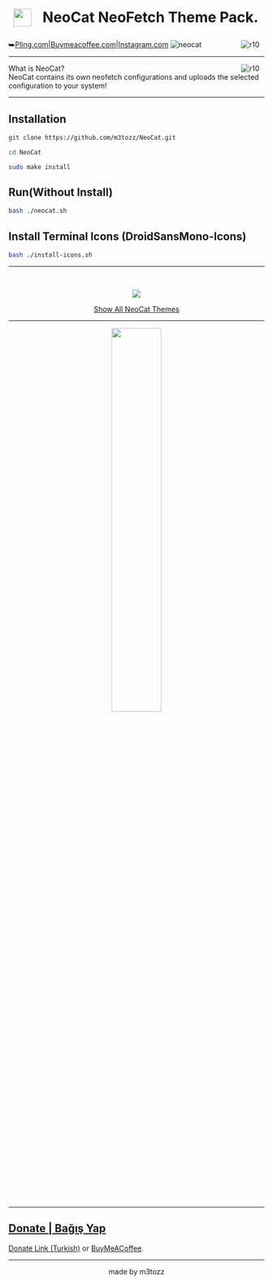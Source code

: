# <img src="https://github.com/m3tozz/NeoCat/assets/79897762/c0b5e215-5db6-4e2d-9932-e72039e9a41e" hspace="10" width="35"  align="left"/><p><center>NeoCat NeoFetch Theme Pack.</center></p>
<img src="https://img.shields.io/badge/Version-1.2.4-blue.svg?" alt="r10" hspace="10"  align="right" />⮩<a href="https://www.pling.com/p/2034925/">Pling.com</a>|<a href="https://www.buymeacoffee.com/m3tozz/">Buymeacoffee.com</a>|<a href="https://www.instagram.com/metinzuhree/">Instagram.com</a>
![neocat](https://github.com/m3tozz/NeoCat/assets/79897762/dd5c73f0-fd14-4699-a94f-638b091291d1)

--------------------------------------------------------------------------

<img src="https://hits.sh/github.com/m3tozz/NeoCat.svg?color=fe7d37" alt="r10" hspace="10" align="right" /> What is NeoCat? <br>
NeoCat contains its own neofetch configurations and uploads the selected configuration to your system!

--------------------------------------------------------------------------

Installation
--
```bash
git clone https://github.com/m3tozz/NeoCat.git 
```
```bash
cd NeoCat 
```
```bash
sudo make install
```
Run(Without Install)
--
```bash
bash ./neocat.sh
```
Install Terminal Icons (DroidSansMono-Icons)
--

```bash
bash ./install-icons.sh
```
--------------------------------------------------------------------------

<br>
<p align="center"><img src="https://github.com/m3tozz/NeoCat/assets/79897762/007ac431-538b-47df-bcb6-7721667257f3">
<p align="center"><a href="https://neocat-themes.blogspot.com/">Show All NeoCat Themes</a>
  
--------------------------------------------------------------------------
  
<p align="center"><a href="https://www.pling.com/p/2034925/" target="_blank"><img src="https://store.kde.org/images/system/ocsstore-download-button.png" width="44%">
 
--------------------------------------------------------------------------
Donate | Bağış Yap
 --
 <p align="left"><a href="https://kreosus.com/m3tozzch4rm">Donate Link (Turkish)</a> or <align="right"><a href="https://www.buymeacoffee.com/m3tozz">BuyMeACoffee</a>.
 
--------------------------------------------------------------------------
<p align="center">made by m3tozz
